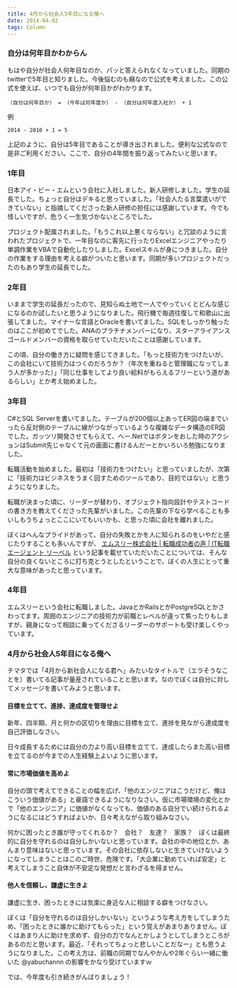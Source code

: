 ```yaml
---
title: 4月から社会人5年目になる俺へ
date: 2014-04-02
tags: Column
---
```


### 自分は何年目かわからん

もはや自分が社会人何年目なのか、パッと答えられなくなっていました。同期のtwitterで5年目と知りました。今後悩むのも癪なので公式を考えました。この公式を使えば、いつでも自分が何年目かがわかります。

```
（自分は何年目か） = （今年は何年度か） - （自分は何年度入社か） + 1
```

例

```
2014 - 2010 + 1 = 5
```

上記のように、自分は5年目であることが導き出されました。便利な公式なので是非ご利用ください。ここで、自分の4年間を振り返ってみたいと思います。

### 1年目

日本アイ・ビー・エムという会社に入社しました。新人研修しました。学生の延長でした。ちょっと自分はデキると思っていました。「社会人たる言葉遣いができていない」と指摘してくださった新人研修の担任には感謝しています。今でも怪しいですが、危うく一生気づかないところでした。

プロジェクト配属されました。「もうこれ以上悪くならない」と冗談のように言われたプロジェクトで、一年目なのに客先に行ったりExcelエンジニアやったり単調作業をVBAで自動化したりしました。Excelスキルが身につきました。自分の作業をする理由を考える癖がついたと思います。同期が多いプロジェクトだったのもあり学生の延長でした。

### 2年目

いままで学生の延長だったので、見知らぬ土地で一人でやっていくとどんな感じになるのか試したいと思うようになりました。飛行機で毎週往復して和歌山に出張してました。マイナーな言語とOracleを書いてました。SQLをしっかり触ったのはここが初めてでした。ANAのプラチナメンバーになり、スターアライアンスゴールドメンバーの資格を取らせていただいたことは感謝しています。

この頃、自分の働き方に疑問を感じてきました。「もっと技術力をつけたいが、この会社にいて技術力はつくのだろうか？（年次を重ねると管理職になってしまう人が多かった）」「同じ仕事をしてより良い給料がもらえるフリーという道があるらしい」とか考え始めました。

### 3年目

C#とSQL Serverを書いてました。テーブルが200個以上あってER図の端までいったら反対側のテーブルに線がつながっているような複雑なデータ構造のER図でした。ガッツリ開発させてもらえて、へー.Netではボタンをおした時のアクションはSubmit先じゃなくて元の画面に書けるんだーとかいろいろ勉強になりました。

転職活動を始めました。最初は「技術力をつけたい」と思っていましたが、次第に「技術力はビジネスをうまく回すためのツールであり、目的ではない」と思うようになりました。

転職が決まった頃に、リーダーが替わり、オブジェクト指向設計やテストコードの書き方を教えてくださった先輩がいました。この先輩の下なら学べることも多いしもうちょっとここにいてもいいかも、と思った頃に会社を離れました。

ぼくはへんなプライドがあって、自分の失敗とかを人に知られるのをいやだと感じたりすることも多いんですが、 [エムスリー株式会社 | 転職成功者の声 | IT転職 エージェント リーベル](http://www.liber.co.jp/advantage/interview/int060.html) という記事を載せていただいたことについては、そんな自分の良くないところに打ち克とうとしたということで、ぼくの人生にとって重大な意味があったと思っています。

### 4年目

エムスリーという会社に転職しました。JavaとかRailsとかPostgreSQLとかさわってます。周囲のエンジニアの技術力が前職とレベルが違って焦ったりもしますが、親身になって相談に乗ってくださるリーダーのサポートも受け楽しくやっています。

### 4月から社会人5年目になる俺へ

チマタでは「4月から新社会人になる君へ」みたいなタイトルで（エラそうなことを）書いてる記事が量産されていることと思います。なのでぼくは自分に対してメッセージを書いてみようと思います。

#### 目標を立てて、進捗、達成度を管理せよ

新年、四半期、月と何かの区切りを理由に目標を立て、進捗を見ながら達成度を自己評価しなさい。

日々成長するためには自分の力より高い目標を立てて、達成したらまた高い目標を立てるのが今までの人生経験上よいように思います。

#### 常に市場価値を高めよ

自分の頭で考えてできることの幅を広げ、「他のエンジニアはこうだけど、俺はこういう価値がある」と豪語できるようになりなさい。仮に市場環境の変化とかで「他のエンジニア」に価値がなくなっても、価値のある自分でい続けられるようになるにはどうすればよいか、日々考えながら取り組みなさい。

何かに困ったとき誰が守ってくれるか？　会社？　友達？　家族？　ぼくは最終的に自分を守れるのは自分しかいないと思っています。会社の中の地位とか、あんまり意味はないと思っています。その会社に依存しないと生きていけないようになってしまうことはこのご時世、危険です。「大企業に勤めていれば安定」と考えてしまうこと自体が不安定な発想だと言わざるを得ません。

#### 他人を信頼し、謙虚に生きよ

謙虚に生き、困ったときには気楽に身近な人に相談する癖をつけなさい。

ぼくは「自分を守れるのは自分しかいない」というような考え方をしてしまうため、「困ったときに誰かに助けてもらった」という覚えがあまりありません。ぼくはあまり人に助けを求めず、自分の力でなんとかしようとしてしまうところがあるのだと思います。最近、「それってちょっと悲しいことだなー」とも思うようになりました。この考え方は、前職の同期でなんやかんや2年ぐらい一緒に働いた @yabuchannn の影響をかなり受けていますｗ

では、今年度も引き続きがんばりましょう！
